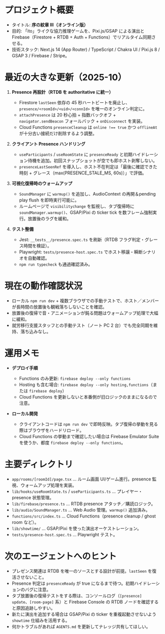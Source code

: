 # プロジェクト概要

- タイトル: **序の紋章 III（オンライン版）**
- 目的: 「ito」ライクな協力推理ゲームを、Pixi.js/GSAP による演出と Firebase（Firestore + RTDB + Auth + Functions）でリアルタイム同期させる。
- 技術スタック: Next.js 14 (App Router) / TypeScript / Chakra UI / Pixi.js 8 / GSAP 3 / Firebase / Stripe。

# 最近の大きな更新（2025-10）

1. **Presence 再設計（RTDB を authoritative に統一）**
   - Firestore `lastSeen` 依存の 45 秒ハートビートを廃止し、`presence/<roomId>/<uid>/<connId>` を唯一のオンライン判定に。
   - `attachPresence` は 20 秒心拍 + 指数バックオフ + `navigator.sendBeacon` フォールバック + `onDisconnect` を実装。
   - Cloud Functions `presenceCleanup` は `online !== true` かつ `offlineAt` が十分古い接続だけ削除するよう調整。

2. **クライアント Presence ハンドリング**
   - `useParticipants` / `useRoomState` に `presenceReady` と初期ハイドレーション待機を追加。初回スナップショットが空でも即ホスト剥奪しない。
   - `presenceLastSeenRef` を導入し、ホスト不在判定は「最後に確認できた時刻 + グレース（max(PRESENCE_STALE_MS, 60s)）」で評価。

3. **可視化復帰時のウォームアップ**
   - `SoundManager` に `warmup()` を追加し、AudioContext の再開＆pending play flush を即時実行可能に。
   - ルームページで `visibilitychange` を監視し、タブ復帰時に `soundManager.warmup()`、GSAP/Pixi の ticker tick を数フレーム強制実行。放置後のラグを緩和。

4. **テスト整備**
   - Jest: `__tests__/presence.spec.ts` を刷新（RTDB フラグ判定・グレース時間を検証）。
   - Playwright: `tests/presence-host.spec.ts` でホスト移譲・瞬断シナリオを自動確認。
   - `npm run typecheck` も通過確認済み。

# 現在の動作確認状況

- ローカル `npm run dev` + 複数ブラウザでの手動テストで、ホスト／メンバーが長時間の放置後も観戦落ちしないことを確認。
- 放置後の復帰で音・アニメーションが鈍る問題はウォームアップ処理で大幅に緩和。
- 就労移行支援スタッフとの手動テスト（ノート PC 2 台）でも完全同期を維持、落ち込みなし。

# 運用メモ

- **デプロイ手順**
  - Functions のみ更新: `firebase deploy --only functions`
  - Hosting も含む場合: `firebase deploy --only hosting,functions`（または `firebase deploy`）
  - Cloud Functions を更新しないと本番側が旧ロジックのままになるので注意。

- **ローカル開発**
  - クライアントコードは `npm run dev` で即時反映。タブ復帰の挙動を見る際はブラウザをハードリロード。
  - Cloud Functions の挙動まで確認したい場合は Firebase Emulator Suite を使うか、都度 `firebase deploy --only functions`。

# 主要ディレクトリ

- `app/rooms/[roomId]/page.tsx` … ルーム画面 UI/ゲーム進行。presence 監視、ウォームアップ処理を実装。
- `lib/hooks/useRoomState.ts` / `useParticipants.ts` … プレイヤー・presence 状態管理。
- `lib/firebase/presence.ts` … RTDB presence アタッチ／購読ロジック。
- `lib/audio/SoundManager.ts` … Web Audio 管理。`warmup()` 追加済み。
- `functions/src/index.ts` … Cloud Functions（presence cleanup / ghost room など）。
- `lib/showtime/` … GSAP/Pixi を使った演出オーケストレーション。
- `tests/presence-host.spec.ts` … Playwright テスト。

# 次のエージェントへのヒント

- プレゼンス関連は RTDB を唯一のソースとする設計が前提。`lastSeen` を復活させないこと。
- Presence 判定は `presenceReady` が true になるまで待つ。初期ハイドレーションのバグに注意。
- タブ放置後の復帰テストをする際は、コンソールログ（`[presence] update`、`[room-page]` 系）と Firebase Console の RTDB ノードを確認すると原因追跡しやすい。
- 新たに演出を追加する場合は GSAP/Pixi の ticker を重複起動させないよう `showtime` 仕組みを活用する。
- 何かトラブルがあれば `AGENTS.md` を更新してナレッジ共有してほしい。

